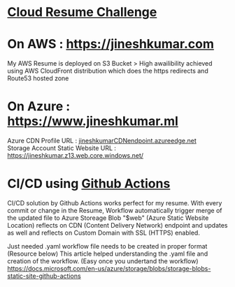 # [Cloud Resume Challenge](https://acloudguru.com/blog/engineering/cloudguruchallenge-your-resume-in-azure)

# On AWS : https://jineshkumar.com
My AWS Resume is deployed on S3 Bucket > High awailibility achieved using AWS CloudFront distribution which does the https redirects and Route53 hosted zone


# On Azure : https://www.jineshkumar.ml  
Azure CDN Profile URL : [jineshkumarCDNendpoint.azureedge.net](https://jineshkumarcdnendpoint.azureedge.net/)  
Storage Account Static Website URL : https://jineshkumar.z13.web.core.windows.net/

# CI/CD using [Github Actions](https://docs.microsoft.com/en-us/azure/storage/blobs/storage-blobs-static-site-github-actions)

CI/CD solution by Github Actions works perfect for my resume. With every commit or change in the Resume, Workflow automatically trigger merge of the updated file to Azure Storeage Blob "$web" (Azure Static Website Location) reflects on CDN (Content Delivery Network) endpoint and updates as well and reflects on Custom Domain with SSL (HTTPS) enabled.

Just needed .yaml workflow file needs to be created in proper format (Resource below)
This article helped understanding the .yaml file and creation of the workflow. (Easy once you undertand the workflow) 
https://docs.microsoft.com/en-us/azure/storage/blobs/storage-blobs-static-site-github-actions
